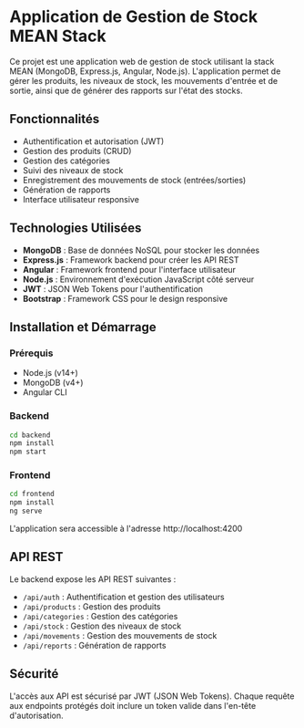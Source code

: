 # Application de Gestion de Stock MEAN Stack

Ce projet est une application web de gestion de stock utilisant la stack MEAN (MongoDB, Express.js, Angular, Node.js). L'application permet de gérer les produits, les niveaux de stock, les mouvements d'entrée et de sortie, ainsi que de générer des rapports sur l'état des stocks.

## Fonctionnalités

- Authentification et autorisation (JWT)
- Gestion des produits (CRUD)
- Gestion des catégories
- Suivi des niveaux de stock
- Enregistrement des mouvements de stock (entrées/sorties)
- Génération de rapports
- Interface utilisateur responsive

## Technologies Utilisées

- **MongoDB** : Base de données NoSQL pour stocker les données
- **Express.js** : Framework backend pour créer les API REST
- **Angular** : Framework frontend pour l'interface utilisateur
- **Node.js** : Environnement d'exécution JavaScript côté serveur
- **JWT** : JSON Web Tokens pour l'authentification
- **Bootstrap** : Framework CSS pour le design responsive

## Installation et Démarrage

### Prérequis

- Node.js (v14+)
- MongoDB (v4+)
- Angular CLI

### Backend

```bash
cd backend
npm install
npm start
```

### Frontend

```bash
cd frontend
npm install
ng serve
```

L'application sera accessible à l'adresse http://localhost:4200

## API REST

Le backend expose les API REST suivantes :

- `/api/auth` : Authentification et gestion des utilisateurs
- `/api/products` : Gestion des produits
- `/api/categories` : Gestion des catégories
- `/api/stock` : Gestion des niveaux de stock
- `/api/movements` : Gestion des mouvements de stock
- `/api/reports` : Génération de rapports

## Sécurité

L'accès aux API est sécurisé par JWT (JSON Web Tokens). Chaque requête aux endpoints protégés doit inclure un token valide dans l'en-tête d'autorisation.
